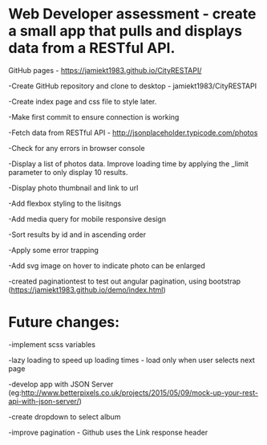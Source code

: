 # Web Developer assessment - create a small app that pulls and displays data from a RESTful API.

GitHub pages - https://jamiekt1983.github.io/CityRESTAPI/

-Create GitHub repository and clone to desktop - jamiekt1983/CityRESTAPI

-Create index page and css file to style later.

-Make first commit to ensure connection is working

-Fetch data from RESTful API - http://jsonplaceholder.typicode.com/photos

-Check for any errors in browser console

-Display a list of photos data. Improve loading time by applying the _limit parameter to only display 10 results.

-Display photo thumbnail and link to url

-Add flexbox styling to the lisitngs

-Add media query for mobile responsive design

-Sort results by id and in ascending order

-Apply some error trapping

-Add svg image on hover to indicate photo can be enlarged

-created paginationtest to test out angular pagination, using bootstrap (https://jamiekt1983.github.io/demo/index.html)


# Future changes:

-implement scss variables

-lazy loading to speed up loading times - load only when user selects next page

-develop app with JSON Server (eg:http://www.betterpixels.co.uk/projects/2015/05/09/mock-up-your-rest-api-with-json-server/)

-create dropdown to select album

-improve pagination - Github uses the Link response header
